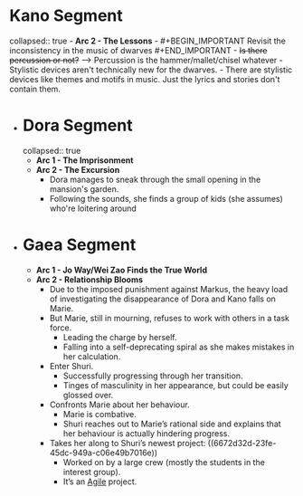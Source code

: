# Kano Segment
collapsed:: true
	- **Arc 2 - The Lessons**
		- #+BEGIN_IMPORTANT
		  Revisit the inconsistency in the music of dwarves
		  #+END_IMPORTANT
		- ~~Is there percussion or not?~~ --> Percussion is the hammer/mallet/chisel whatever
		- Stylistic devices aren't technically new for the dwarves.
		- There are stylistic devices like themes and motifs in music. Just the lyrics and stories don't contain them.
- # Dora Segment
  collapsed:: true
	- **Arc 1 - The Imprisonment**
	- **Arc 2 - The Excursion**
		- Dora manages to sneak through the small opening in the mansion's garden.
		- Following the sounds, she finds a group of kids (she assumes) who're loitering around
- # Gaea Segment
	- **Arc 1 - Jo Way/Wei Zao Finds the True World**
	- **Arc 2 - Relationship Blooms**
		- Due to the imposed punishment against Markus, the heavy load of investigating the disappearance of Dora and Kano falls on Marie.
		- But Marie, still in mourning, refuses to work with others in a task force.
			- Leading the charge by herself.
			- Falling into a self-deprecating spiral as she makes mistakes in her calculation.
		- Enter Shuri.
			- Successfully progressing through her transition.
			- Tinges of masculinity in her appearance, but could be easily glossed over.
		- Confronts Marie about her behaviour.
			- Marie is combative.
			- Shuri reaches out to Marie’s rational side and explains that her behaviour is actually hindering progress.
		- Takes her along to Shuri’s newest project: ((6672d32d-23fe-45dc-949a-c06e49b7016e))
			- Worked on by a large crew (mostly the students in the interest group).
			- It’s an [Agile](https://asana.com/resources/agile-methodology) project.
